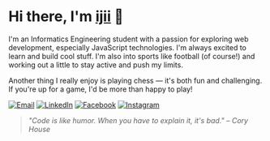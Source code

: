 # Hi there, I'm [ijii](https://github.com/gper00) 👋

I'm an Informatics Engineering student with a passion for exploring web development, especially JavaScript technologies. I'm always excited to learn and build cool stuff. I'm also into sports like football (of course!) and working out a little to stay active and push my limits.

Another thing I really enjoy is playing chess — it's both fun and challenging. If you're up for a game, I'd be more than happy to play!

[![Email](https://img.shields.io/badge/Email-D14836?style=for-the-badge&logo=gmail&logoColor=white)](mailto:alfariziuchiha@gmail.com)
[![LinkedIn](https://img.shields.io/badge/LinkedIn-0A66C2?style=for-the-badge&logo=linkedin&logoColor=white)](https://linkedin.com/in/umam-alfarizi)
[![Facebook](https://img.shields.io/badge/Facebook-1877F2?style=for-the-badge&logo=facebook&logoColor=white)](https://www.facebook.com/umxmalfarizi)
[![Instagram](https://img.shields.io/badge/Instagram-E4405F?style=for-the-badge&logo=instagram&logoColor=white)](https://instagram.com/umxmalfarizi)

> *"Code is like humor. When you have to explain it, it's bad." – Cory House*
